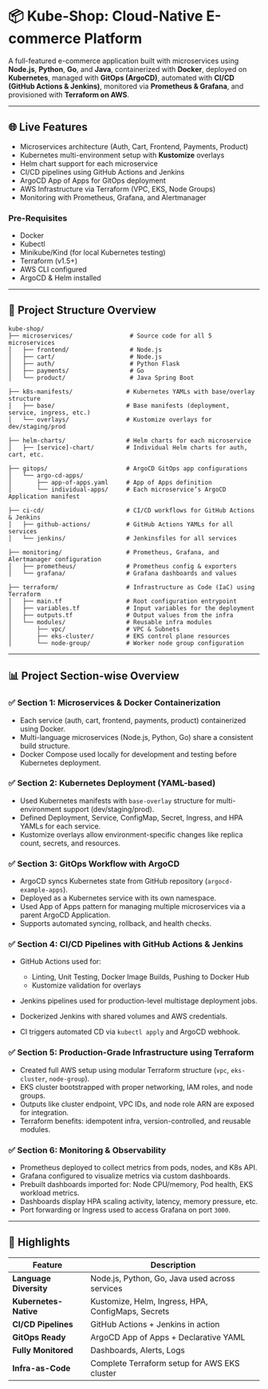 # 📦 Kube-Shop: Cloud-Native E-commerce Platform

A full-featured e-commerce application built with microservices using **Node.js**, **Python**, **Go**, and **Java**, containerized with **Docker**, deployed on **Kubernetes**, managed with **GitOps (ArgoCD)**, automated with **CI/CD (GitHub Actions & Jenkins)**, monitored via **Prometheus & Grafana**, and provisioned with **Terraform on AWS**.

---

## 🌐 Live Features

* Microservices architecture (Auth, Cart, Frontend, Payments, Product)
* Kubernetes multi-environment setup with **Kustomize** overlays
* Helm chart support for each microservice
* CI/CD pipelines using GitHub Actions and Jenkins
* ArgoCD App of Apps for GitOps deployment
* AWS Infrastructure via Terraform (VPC, EKS, Node Groups)
* Monitoring with Prometheus, Grafana, and Alertmanager


### Pre-Requisites

* Docker
* Kubectl
* Minikube/Kind (for local Kubernetes testing)
* Terraform (v1.5+)
* AWS CLI configured
* ArgoCD & Helm installed

---

## 📁 Project Structure Overview

```
kube-shop/
├── microservices/                # Source code for all 5 microservices
│   ├── frontend/                 # Node.js
│   ├── cart/                     # Node.js
│   ├── auth/                     # Python Flask
│   ├── payments/                 # Go
│   └── product/                  # Java Spring Boot

├── k8s-manifests/               # Kubernetes YAMLs with base/overlay structure
│   ├── base/                    # Base manifests (deployment, service, ingress, etc.)
│   └── overlays/                # Kustomize overlays for dev/staging/prod

├── helm-charts/                 # Helm charts for each microservice
│   ├── [service]-chart/         # Individual Helm charts for auth, cart, etc.

├── gitops/                      # ArgoCD GitOps app configurations
│   └── argo-cd-apps/
│       ├── app-of-apps.yaml     # App of Apps definition
│       └── individual-apps/     # Each microservice’s ArgoCD Application manifest

├── ci-cd/                       # CI/CD workflows for GitHub Actions & Jenkins
│   ├── github-actions/          # GitHub Actions YAMLs for all services
│   └── jenkins/                 # Jenkinsfiles for all services

├── monitoring/                  # Prometheus, Grafana, and Alertmanager configuration
│   ├── prometheus/              # Prometheus config & exporters
│   └── grafana/                 # Grafana dashboards and values

├── terraform/                   # Infrastructure as Code (IaC) using Terraform
│   ├── main.tf                  # Root configuration entrypoint
│   ├── variables.tf             # Input variables for the deployment
│   ├── outputs.tf               # Output values from the infra
│   └── modules/                 # Reusable infra modules
│       ├── vpc/                 # VPC & Subnets
│       ├── eks-cluster/         # EKS control plane resources
│       └── node-group/          # Worker node group configuration
```

---

## 📊 Project Section-wise Overview

### ✅ Section 1: Microservices & Docker Containerization

* Each service (auth, cart, frontend, payments, product) containerized using Docker.
* Multi-language microservices (Node.js, Python, Go) share a consistent build structure.
* Docker Compose used locally for development and testing before Kubernetes deployment.

### ✅ Section 2: Kubernetes Deployment (YAML-based)

* Used Kubernetes manifests with `base-overlay` structure for multi-environment support (dev/staging/prod).
* Defined Deployment, Service, ConfigMap, Secret, Ingress, and HPA YAMLs for each service.
* Kustomize overlays allow environment-specific changes like replica count, secrets, and resources.

### ✅ Section 3: GitOps Workflow with ArgoCD

* ArgoCD syncs Kubernetes state from GitHub repository (`argocd-example-apps`).
* Deployed as a Kubernetes service with its own namespace.
* Used App of Apps pattern for managing multiple microservices via a parent ArgoCD Application.
* Supports automated syncing, rollback, and health checks.

### ✅ Section 4: CI/CD Pipelines with GitHub Actions & Jenkins

* GitHub Actions used for:

  * Linting, Unit Testing, Docker Image Builds, Pushing to Docker Hub
  * Kustomize validation for overlays
* Jenkins pipelines used for production-level multistage deployment jobs.
* Dockerized Jenkins with shared volumes and AWS credentials.
* CI triggers automated CD via `kubectl apply` and ArgoCD webhook.

### ✅ Section 5: Production-Grade Infrastructure using Terraform

* Created full AWS setup using modular Terraform structure (`vpc`, `eks-cluster`, `node-group`).
* EKS cluster bootstrapped with proper networking, IAM roles, and node groups.
* Outputs like cluster endpoint, VPC IDs, and node role ARN are exposed for integration.
* Terraform benefits: idempotent infra, version-controlled, and reusable modules.

### ✅ Section 6: Monitoring & Observability

* Prometheus deployed to collect metrics from pods, nodes, and K8s API.
* Grafana configured to visualize metrics via custom dashboards.
* Prebuilt dashboards imported for: Node CPU/memory, Pod health, EKS workload metrics.
* Dashboards display HPA scaling activity, latency, memory pressure, etc.
* Port forwarding or Ingress used to access Grafana on port `3000`.

---

## 🌟 Highlights

| Feature                | Description                                        |
| ---------------------- | -------------------------------------------------- |
| **Language Diversity** | Node.js, Python, Go, Java used across services     |
| **Kubernetes-Native**  | Kustomize, Helm, Ingress, HPA, ConfigMaps, Secrets |
| **CI/CD Pipelines**    | GitHub Actions + Jenkins in action                 |
| **GitOps Ready**       | ArgoCD App of Apps + Declarative YAML              |
| **Fully Monitored**    | Dashboards, Alerts, Logs                           |
| **Infra-as-Code**      | Complete Terraform setup for AWS EKS cluster       |
